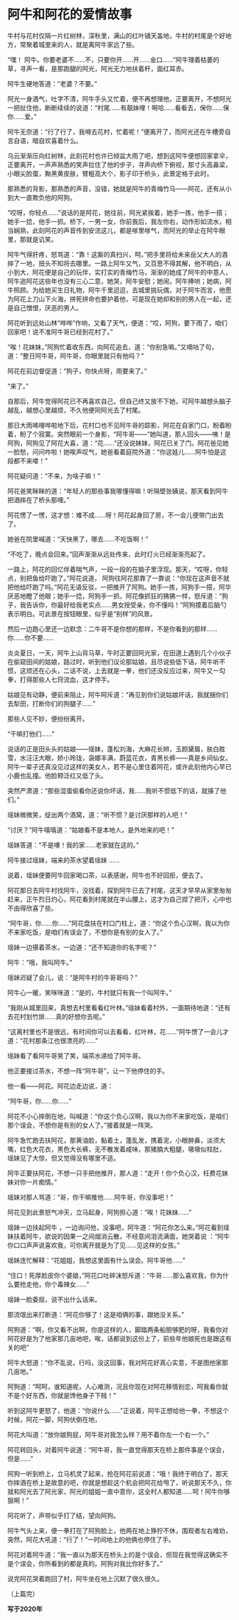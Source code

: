# 阿牛和阿花的爱情故事

<link rel="stylesheet" href="/css/novel.css">
<div class = "content">

牛村与花村仅隔一片红树林，深秋里，满山的红叶铺天盖地，牛村的村尾是个好地方，常聚着城里来的人，就是离阿牛家远了些。

“嘿！ 阿牛。你要老婆不……不，只要你开……开……金口……”阿牛理着枯萎的草，寻声一看，是那跑腿的阿光，阿光无力地扶着杆，面红耳赤。

阿牛生硬地答道：“老婆？不要。”

阿光一身酒气，吐字不清，阿牛手头又忙着，便不再想理他，正要离开，不想阿光一把扯住他，断断续续的说道：“村尾……有靓妹哩！啊哈……看看去，保你……保你……爱。”

阿牛无奈道：“行了行了，我嘚去花村，忙着呢！”便离开了，而阿光还在牛槽旁自言自语，暗自欢喜着什么。

乌云渐渐压向红树林，此刻花村也许已倾盆大雨了吧，想到这阿牛便想回家拿伞，正要离开，一声声熟悉的笑声拉住了他的步子，寻声向桥下俯视，那寸头高鼻梁，小眼尖脸蛋，黝黑黄皮肤，臂粗高大个，影子印于桥头，此景定格于此时。

那熟悉的背影，那熟悉的声音，没错，她就是阿牛的青梅竹马——阿花，还有从小到大一直欺负他的阿狗。

“哎呀，你轻点……”说话的是阿花，她往前，阿光紧挨着，她手一拣，他手一搭；她手一捻，他手一抓。桥下，一男一女，你前我后，我左你右，动作形如流水，相当娴熟，此刻阿花的声音传到安流这儿，都是嗲里嗲气，而阿光的举止在阿牛眼里，那就是讥笑。

阿牛气得肝疼，怒骂道：“靠！这厮的真扫兴，呵。”把手里将给未来岳父大人的酒摔了一地，扭头不知将去哪里。一路上阿牛又气，又百思不得其解，他不明白，从小到大，阿花便是自己的玩伴，实打实的青梅竹马，渐渐的她成了阿牛的中意人，阿牛追阿花这些年也没有三心二意，她哭，阿牛安慰；她闹，阿牛捧哄；她病，阿牛照顾。为给她买生日礼物，阿牛千里迢迢，去城里挑玩偶，对于阿牛而言，他愿为阿花上刀山下火海，拼死拼命也要护着他，可是现在她却和别的男人在一起，还是自己憎恨，厌恶的男人。

阿花听到远处山林“哗哗”作响，又看了天气，便道：“哎，阿狗，要下雨了，咱们回家吧！说不准阿牛哥已经到花村了。”

“唉！花妹妹，”阿狗忙着收东西，向阿花追去，道：“你别急嘛。”又嘀咕了句，道：”整日阿牛哥，阿牛哥，你眼里就只有他吗？”

阿花在前边督促道：“狗子，你快点呀，雨要来了。”

“来了。”

自那后，阿牛觉得阿花已不再喜欢自己，但自己终又放不下她，可阿牛越想头脑子越乱，越想心里越烦，不久他便同阿光去了村尾。

那日大雨唏哩哗啦地下后，花村口也不见阿牛哥的踪影，阿花在自家门口，盼着盼着，盼了个寂寞。突然眼前一个身影，“阿牛哥——”她叫道，那人回头——咦！是阿狗，阿狗见了阿花大喜，道：“花……”还没说妹妹，阿花已关了门。阿花爸见她一脸愁，问问咋啦！她唉声叹气，她爸看着庭院外道：“你这娃儿……阿牛怕是这段都不来喽！”

阿花疑问道：“不来，为啥子嘛！”

阿花爸笑眯眯的道：“年轻人的那些事我哪懂得嘛！听隔壁张姨说，那天看到阿牛把酒摔在了桥头那哩。”

阿花愣了一愣，这才想：难不成……呀！阿花起身回了房，不一会儿便带门出去了。

她爸在院里喊道：“天快黑了，哪去……不吃饭啊！”

“不吃了，晚点会回来。”回声渐渐从远处传来，此时灯火已经渐渐亮起了。

一路上，阿花的回忆伴着喘气声，一段一段的在脑子里浮现。那天，“哎呀，你轻点，别把鱼给吓跑了。”阿花说道，
阿狗往阿花那靠了一靠说：“你现在这声音不就把他给吓跑了吗。”阿花无语反驳，一把推开了阿狗。她手一拣，阿狗手一搭，阿华厌恶地瞪了他眼；她手一捻，阿狗手一抓，阿花像抓狂的狒狒一样，怒斥道：“狗子，我告诉你，你最好给我老实点……男女授受亲，你不懂吗！”阿狗摸着后脑勺表示明白。可此景在按钮眼里，似乎是“别样”的风景。

然后一边跑心里还一边默念：二牛哥不是你想的那样，不是你看到的那样……你……你不要……

炎炎夏日，一天，阿牛上山背马草，午时正要回阿光家，在田道上遇到几个小伙子在偷窥田间的姑娘，路过时，听到他们议论那姑娘，且尽说些低下话，阿牛听不惯，这烦还在心头，二话不说，上去就是一拳，他们还没反应过来，阿牛又一勾拳，打得那些人七窍流血，这才停手。

姑娘见有动静，便前来阻止，阿牛呵斥道：“再见到你们说姑娘坏话，我就捆你们去犁田，打断你们的狗腿子……”

那些人见不妙，便纷纷离开。

“干嘛打他们……”

说话的正是田头头的姑娘——瑶妹，蓬松刘海，大麻花长辫，玉颜黛眉，肤白胜雪，水汪汪大眼，娇小玲珑，袅娜丰满，蔚蓝花衣，青黑长裤——真是乡间仙女。阿牛一辈子还真没见过这样的美女人，若不是心里住着阿花，或许此刻他内心早已小鹿也乱撞。他脸颊泛红又低了头。

突然严肃道：“那些混蛋偷看你还说你坏话，我……我听不惯低下的话，就揍了他们。”

瑶妹微微笑，绽出两个酒窝，道：“听不惯？是讨厌那样的人吧！”

“讨厌？”阿牛嘻嘻道：“姑娘看不是本地人，是外地来的吧！”

瑶妹答道：“不是噢！我的家……老家就在这的。”

阿牛接过瑶妹，端来的茶水望着瑶妹     ……

说着，瑶妹便要阿牛回家喝口茶，以表感谢，阿牛也不好回拒，便去了。

阿花那日去阿牛村找阿牛，没找着，探到阿牛已去了村尾，这天才早早从家里匆匆赶来，正午烈日灼心，阿花看到村尾就在半山腰上，这才为自己捏了把汗，心中也不由得欣喜了些。

“阿牛哥，你……你……”阿花盘扶在村口门柱上，道：“你这个负心汉啊，我以为你不来家吃饭，是咱们有误会了，不想你是有别的女人了。”

瑶妹一边揕着茶水，一边道：“还不知道你的名字呢？”

阿牛：“哦，我叫阿牛。”

瑶妹迟疑了会儿，说：“是阿牛村的牛哥哥吗？”

阿牛心一暖，笑咪咪道：“是的，牛村就只有我一个叫阿牛。”

“我刚从城里回来，真想去村里看看红叶林。”瑶妹看着村外，一面期待地道：“还有去花村划竹排……真的好想你去呢。”

“这离村里也不是很远，有时间你可以去看看，红叶林，花……”阿牛愣了一会儿才道：“花村那条江也很漂亮的……”

瑶妹看了看阿牛哥笑了笑，端茶水递给了阿牛哥。

他正要接过茶水，不想一阵“阿牛哥”，让一下他停住的手。

他一看——阿花。阿花边走边说，道：

“阿牛哥，你……你……”

阿花不小心摔倒在地，叫喊道：“你这个负心汉啊，我以为你不来家吃饭，是咱们那个误会，不想你是有别的女人了。”接着就是一阵哭。

阿牛急忙跑去扶阿花，那黄油脸，黏着土，蓬乱发，携着泥，小眼肿鼻，淡须大嘴，红色大花衣，黑色大长裤，无不散发着咸味，那猪腩大粗腿，墩墩似柱肚，
瑶妹见了大惊，但又觉得没有哪里不适。

阿牛正要扶阿花，不想一只手把他推开，那人道：“走开！你个负心汉，枉费花妹妹对你一片痴情。”

瑶妹对那人骂道：“哥，你干嘛推他……阿牛哥，你没事吧！”

阿花见到此景怒气冲天，立马起身，阿狗担心道：“唉！花妹妹……”

瑶妹一边扶起阿牛 ，一边询问他，没事吧，阿牛道：“阿花你怎么来。”阿花看到瑶妹扶着阿牛，欲说的因果一之间烟消云散，不经意间泪流满面，她哭着说 ：“阿牛你口口声声说喜欢我，可你离开就是为了见……见这样的女孩。”

瑶妹连忙解释：“花姐姐，我想这里面有什么误会。阿牛哥他……”

“住口！死厚脸皮你个婆娘，”阿花口吐碎沫怒斥道：“牛哥……那么喜欢我，你为什么要抢走他，你个毒辣女……”

瑶妹一脸委屈，说不出什么话来。

那流氓出来打断道：“阿花你够了！这是咱俩的事，跟她没关系。”

阿狗道：“啊，你又看不出啊，你是这样的人，脚踏两条船胆够肥的呀，我看你对阿花好是为了他家那几亩地吧，唉，话都说到这份上了，前些年他娘死也是跟这有关的吧”

阿牛大怒道：“你不乱说，行吗，没这回事，我对阿花好真心实意，不是图他家那几亩地。”

阿狗道：“呵呵，谁知道呢，人心难测，况且你现在对阿花移情别恋，呵我看你就不是个好东西，你就是馋他身子下贱！”

听到这阿牛更怒了，他道：“你说什么……”正说着，阿牛正想给他一拳，不想这个时候，阿花一脚，阿狗伏倒在地，


阿花大叫道：“放你娘狗屁，阿牛哥对我怎么样？用不着你左一个右一个。”

阿花转回头，对着阿牛说道：“阿牛哥，我一直觉得那天在桥上那件事是个误会，但是……”

阿狗一听到桥上，立马机灵了起来，抢在阿花前说道：“哦！我终于明白了，那天你摔酒在桥上是故意的吧，你就是想趁这个机会把阿花给甩了，听说那天不久，你就和阿光去了阿光家，阿光的姐姐一直中意你，这全村人都知道……呵！阿牛你够狠啊！”

阿花听了，声带似乎打了结，望向阿狗。

阿牛气头上来，便一拳打在了阿狗脸上，他两在地上狰狞不休，围观者左右难劝，突然，阿花大吼道：“行了！”一时间地上的他俩也停住了手。

阿花对着阿牛道：“我一直以为那天在桥头上的是个误会，但现在我觉得这确实不是个误会，你所看到的都是真的。阿狗对我比你好多了。”

说完阿花哭着跑回了村，阿牛坐在地上沉默了很久很久。

（上篇完）

**写于2020年**

</div>
